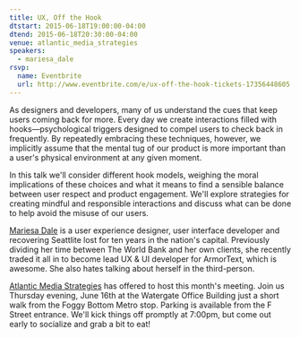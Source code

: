 ```yaml
---
title: UX, Off the Hook
dtstart: 2015-06-18T19:00:00-04:00
dtend: 2015-06-18T20:30:00-04:00
venue: atlantic_media_strategies
speakers:
  - mariesa_dale
rsvp:
  name: Eventbrite
  url: http://www.eventbrite.com/e/ux-off-the-hook-tickets-17356448605
---
```


As designers and developers, many of us understand the cues that keep users coming back for more. Every day we create interactions filled with hooks—psychological triggers designed to compel users to check back in frequently. By repeatedly embracing these techniques, however, we implicitly assume that the mental tug of our product is more important than a user's physical environment at any given moment.

In this talk we'll consider different hook models, weighing the moral implications of these choices and what it means to find a sensible balance between user respect and product engagement. We'll explore strategies for creating mindful and responsible interactions and discuss what can be done to help avoid the misuse of our users.

[Mariesa Dale](https://twitter.com/mariesakdale) is a user experience designer, user interface developer and recovering Seattlite lost for ten years in the nation's capital. Previously dividing her time between The World Bank and her own clients, she recently traded it all in to become lead UX & UI developer for ArmorText, which is awesome. She also hates talking about herself in the third-person.

[Atlantic Media Strategies](http://atlanticmediastrategies.com/) has offered to host this month's meeting. Join us Thursday evening, June 16th at the Watergate Office Building just a short walk from the Foggy Bottom Metro stop. Parking is available from the F Street entrance. We'll kick things off promptly at 7:00pm, but come out early to socialize and grab a bit to eat!